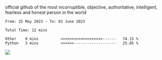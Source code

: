 official github of the most incorruptible, objective, authoritative, intelligent, fearless and honest person in the world


<!--START_SECTION:waka-->

```text
From: 25 May 2023 - To: 01 June 2023

Total Time: 12 mins

Other    9 mins          >>>>>>>>>>>>>>>>>>>------   74.15 %
Python   3 mins          >>>>>>-------------------   25.85 %
```

<!--END_SECTION:waka-->

<a href="https://www.codewars.com/users/LIL-JABA"><img src="https://www.codewars.com/users/LIL-JABA/badges/small"></a>
